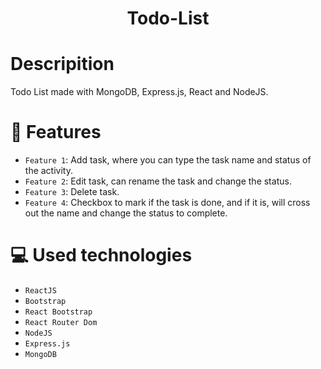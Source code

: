 <h1 align="center">Todo-List<h1/>

# Descripition
Todo List made with MongoDB, Express.js, React and NodeJS.

# :hammer: Features
- `Feature 1`: Add task, where you can type the task name and status of the activity.
- `Feature 2`: Edit task, can rename the task and change the status.
- `Feature 3`: Delete task.
- `Feature 4`: Checkbox to mark if the task is done, and if it is, will cross out the name and change the status to complete.

# :computer: Used technologies
- `ReactJS`
- `Bootstrap`
- `React Bootstrap`
- `React Router Dom`
- `NodeJS`
- `Express.js`
- `MongoDB`
